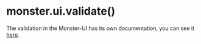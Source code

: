 # monster.ui.validate()
The validation in the Monster-UI has its own documentation, you can see it [here][validation].

[validation]: ../validation.md
